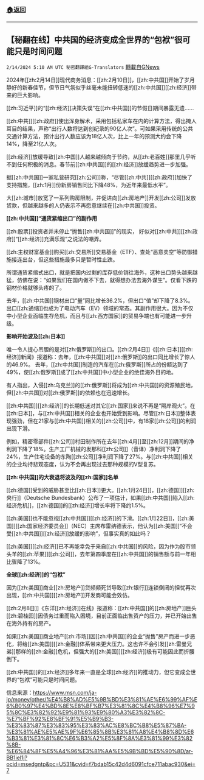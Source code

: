 ###  [:house:返回](README.md)
---


## 【秘翻在线】中共国的经济变成全世界的“包袱”很可能只是时间问题
`2/14/2024 5:10 AM UTC 秘密翻譯組G-Translators` [轉載自GNews](https://gnews.org/articles/2304503)

2024年[[zh:2月14日]]现代商务消息：[[zh:2月10日]]，[[zh:中共国]]开始了岁月静好的新春佳节，但节日气氛似乎丝毫未能扭转低迷的[[zh:中共国]][[zh:经济]]带来的巨大影响。

[[zh:习近平]]的“[[zh:经济]]决策失误”在[[zh:中共国]]的节假日期间暴露无遗......

[[zh:中共]][[zh:政府]]使出浑身解术，采用包括私家车在内的计算方法，得出掩人耳目的结果，声称“出行人数将达到创纪录的90亿人次”。可如果采用传统的公共交通计算方法，预计出行人数应该为18亿人次，比上一年的预测大约会下降14%，降至21亿人次。

[[zh:经济]]放缓导致[[zh:中国]]人越来越倾向于节约，从[[zh:老百姓]]那里几乎听不到任何积极的消息。春节前[[zh:中共国]]的[[zh:经济]]放缓趋势进一步加强。

据[[zh:中共国]]一家私营研究[[zh:公司]]称，“尽管[[zh:中共]][[zh:政府]]加快了支持措施，[[zh:1月]]份新房销售同比下降48%，为近年来最低水平”。

大[[zh:城市]]放宽了一系列购房限制，并促进向[[zh:房地产]]开发[[zh:公司]]发放贷款，但越来越多的人仍表示不再愿意继续在[[zh:中共国]]投资。

**[[zh:中共国]]“通货紧缩出口”的副作用**

[[zh:股票]]投资者并未停止“抛售[[zh:中共国]]”的现实， 好似对[[zh:中共]][[zh:政府]]“[[zh:经济]]充满乐观”之说法的嘲弄。

[[zh:主权财富基金]]购买[[zh:交易所]]交易基金（ETF）、查处“恶意卖空”等防御措施接连出台，但这些措施最多只是暂时性止跌。

所谓通货紧缩式出口，就是把国内过剩的库存低价销往海外，这种出口势头越来越猛，仿佛在说：“如果我们在国内做不下去，就得想办法去海外谋生”。仅看下跌的钢材价格就够头疼的了。

去年，[[zh:中共国]]钢材出口“量”同比增长36.2%，但出口“值”却下降了8.3%。出口[[zh:通缩]]也成为了电动汽车（EV）领域的常态。其副作用很大。因为不仅中小型企业面临生存危机，而且与[[zh:西方国家]]的贸易争端也有可能进一步升级。

**影响开始波及[[zh:日本]]**

唯一令人提心吊胆的是对[[zh:俄罗斯]]的出口。[[zh:2月4日]]《[[zh:日本]][[zh:经济]]新闻》报道称：去年，[[zh:中共国]]对[[zh:俄罗斯]]的出口同比增长了惊人的46.9%。 去年，[[zh:中共国]]制造的汽车在[[zh:俄罗斯]]所占的份额达到了49%，使[[zh:俄罗斯]]成了[[zh:中共国]]中小型企业的绝佳海外目的地。

有人指出，入侵[[zh:乌克兰]]的[[zh:俄罗斯]]将成为[[zh:中共国]]的资源殖民地，但[[zh:中共国]]对[[zh:俄罗斯]]的依赖也在迅速增长。

[[zh:中共国]][[zh:经济]]的长期低迷对其它[[zh:国家]]来说不再是“隔岸观火”。在[[zh:日本]]，与[[zh:中共国]]相关的企业也开始受到影响。尽管[[zh:日本]]整体表现强劲，但在21家与[[zh:中共国]]相关的[[zh:公司]]中，有18家[[zh:公司]]的利润出现下滑。

例如，精密零部件[[zh:公司]]村田制作所在去年[[zh:4月]]至[[zh:12月]]期间的净利润下降了18%。生产工厂机械的发那科[[zh:公司]]（音译）净利润下降了24%，生产住宅设备的东陶[[zh:公司]]净利润下降了27%。与[[zh:中共国]]相关的企业均持悲观态度，认为不会再出现过去那种规模的V型复苏。

**[[zh:中共国]]的大衰退将波及的[[zh:国家]]名单**

[[zh:德国]]受到的威胁甚至比[[zh:日本]]更大。[[zh:1月24日]]，[[zh:德国]][[zh:央行]]（Deutsche Bundesbank）公布了一项估计，如果[[zh:中共国]]陷入[[zh:经济危机]]，[[zh:德国]]的[[zh:经济]]增长率将下降约1.5%。

[[zh:美国]]也不能忽视[[zh:中共国]][[zh:经济]]的下滑。[[zh:1月22日]]，[[zh:美国]][[zh:国家经济委员会]]（NEC）主席布雷纳德表示，他认为[[zh:美国]]“不会受[[zh:中共国]][[zh:经济]]放缓的影响”，但事实真的如此吗？

[[zh:美国]][[zh:经济]]已不再能幸免于来自[[zh:中共国]]的风险，因为作为股市领头羊的[[zh:苹果]][[zh:公司]]，去年第四季度在[[zh:中共国]]的销售额与前一年相比骤降了13%。

**全球[[zh:经济]]的“包袱”**

因为[[zh:美国]]商业[[zh:房地产]]贷频频死贷导致[[zh:银行]]连锁倒闭的担忧再次出现，[[zh:中共国]][[zh:房地产]]开发商可能会效仿。

[[zh:2月8日]]《东洋[[zh:经济]]在线》报道称：[[zh:中共国]]的[[zh:房地产]]巨头[[zh:碧桂园]]因债务过重而陷入困境，目前正面临出售资产的压力，并已开始出售在海外持有的房产。

如果[[zh:美国]]商业地产[[zh:市场]]因[[zh:中共国]]的企业“抛售”房产而进一步恶化，将给[[zh:美国]][[zh:金融]]体系带来更大压力。这也许不会引发[[zh:雷曼兄弟]]那样的[[zh:金融]]危机，但强大的[[zh:美国]][[zh:经济]]极有可能因此而折腰倒下。

[[zh:中共国]]的[[zh:经济]]多年来一直是全球[[zh:经济]]的推动力，但它变成全世界的“包袱”可能只是时间问题。

信息来源：https://www.msn.com/ja-jp/money/other/%E4%B8%AD%E5%9B%BD%E3%81%AE%E6%99%AF%E6%B0%97%E4%BD%8E%E8%BF%B7%E3%81%8C%E4%B8%96%E7%95%8C%E3%82%92%E9%81%93%E9%80%A3%E3%82%8C-%E7%BF%92%E8%BF%91%E5%B9%B3-%E3%83%87%E3%83%95%E3%83%AC%E8%BC%B8%E5%87%BA-%E3%81%AE%E5%AE%9F%E6%85%8B%E3%81%A8%E4%B8%8D%E6%B3%81%E3%81%8C%E6%B3%A2%E5%8F%8A%E3%81%99%E3%82%8B-%E6%84%8F%E5%A4%96%E3%81%AA%E5%9B%BD%E5%90%8D/ar-BB1iel1j?ocid=msedgntp&pc=U531&cvid=f7bdab15c42d4d6091cfce711abac930&ei=7
